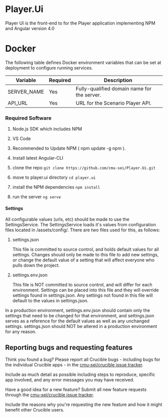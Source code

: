 # Player.Ui

Player UI is the front-end to for the Player application implementing NPM and
Angular
version 4.0

# Docker

The following table defines Docker environment variables that can be set at
deployment to configure running services.

| Variable    | Required | Description                                 |
| ----------- | -------- | ------------------------------------------- |
| SERVER_NAME | Yes      | Fully-qualified domain name for the server. |
| API_URL     | Yes      | URL for the Scenario Player API.            |

### Required Software

1. Node.js SDK which includes NPM
2. VS Code
3. Recommended to Update NPM ( npm update -g npm ).
4. Install latest Angular-CLI

5. clone the repo
   `git clone https://github.com/cmu-sei/Player.Ui.git`
6. move to player.ui directory `cd player.ui`
7. install the NPM dependencies
   `npm install`
8. run the server `ng serve`

#### Settings

All configurable values (urls, etc) should be made to use the SettingsService. The SettingsService loads it's values from configuration files located in /assets/config/. There are two files used for this, as follows:

1. settings.json

   This file is committed to source control, and holds default values for all settings. Changes should only be made to this file to add new settings, or change the default value of a setting that will affect everyone who pulls down the project.

2. settings.env.json

   This file is NOT committed to source control, and will differ for each environment. Settings can be placed into this file and they will override settings found in settings.json. Any settings not found in this file will default to the values in settings.json.

In a production environment, settings.env.json should contain only the settings that need to be changed for that environment, and settings.json serves as a reference for the default values as well as any unchanged settings. settings.json should NOT be altered in a production environment for any reason.

## Reporting bugs and requesting features

Think you found a bug? Please report all Crucible bugs - including bugs for the individual Crucible apps - in the [cmu-sei/crucible issue tracker](https://github.com/cmu-sei/crucible/issues).

Include as much detail as possible including steps to reproduce, specific app involved, and any error messages you may have received.

Have a good idea for a new feature? Submit all new feature requests through the [cmu-sei/crucible issue tracker](https://github.com/cmu-sei/crucible/issues).

Include the reasons why you're requesting the new feature and how it might benefit other Crucible users.
